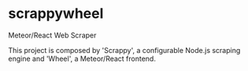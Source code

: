# scrappywheel
Meteor/React Web Scraper

This project is composed by 'Scrappy', a configurable Node.js scraping engine and 'Wheel', a Meteor/React frontend.